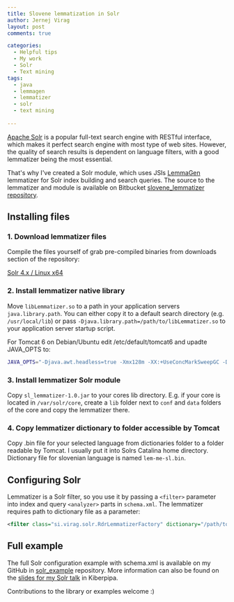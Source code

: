 ```yaml
---
title: Slovene lemmatization in Solr
author: Jernej Virag
layout: post
comments: true

categories:
  - Helpful tips
  - My work
  - Solr
  - Text mining
tags:
  - java
  - lemmagen
  - lemmatizer
  - solr
  - text mining
  
---
```

[Apache Solr][1] is a popular full-text search engine with RESTful interface, which makes it perfect search engine with most type of web sites. However, the quality of search results is dependent on language filters, with a good lemmatizer being the most essential.

That's why I've created a Solr module, which uses JSIs [LemmaGen][2] lemmatizer for Solr index building and search queries. The source to the lemmatizer and module is available on Bitbucket [slovene_lemmatizer repository][3].

<!--more-->

## Installing files

### 1. Download lemmatizer files

Compile the files yourself of grab pre-compiled binaries from downloads section of the repository:

[Solr 4.x / Linux x64][4]

### 2. Install lemmatizer native library

Move `libLemmatizer.so` to a path in your application servers `java.library.path`. You can either copy it to a default search directory (e.g. `/usr/local/lib`) or pass `-Djava.library.path=/path/to/libLemmatizer.so` to your application server startup script.

For Tomcat 6 on Debian/Ubuntu edit /etc/default/tomcat6 and upadte JAVA_OPTS to:

``` bash
JAVA_OPTS="-Djava.awt.headless=true -Xmx128m -XX:+UseConcMarkSweepGC -Djava.library.path=/path/to/folder/with/liblemmatizer/so"
```

### 3. Install lemmatizer Solr module

Copy `sl_lemmatizer-1.0.jar` to your cores lib directory. E.g. if your core is located in `/var/solr/core`, create a `lib` folder next to `conf` and `data` folders of the core and copy the lemmatizer there.

### 4. Copy lemmatizer dictionary to folder accessible by Tomcat

Copy .bin file for your selected language from dictionaries folder to a folder readable by Tomcat. I usually put it into Solrs Catalina home directory. Dictionary file for slovenian language is named `lem-me-sl.bin`.

## Configuring Solr

Lemmatizer is a Solr filter, so you use it by passing a `<filter>` parameter into index and query `<analyzer>` parts in `schema.xml`. The lemmatizer requires path to dictionary file as a parameter:

``` xml
<filter class="si.virag.solr.RdrLemmatizerFactory" dictionary="/path/to/lem-me-sl.bin" />
```

## Full example

The full Solr configuration example with schema.xml is available on my GitHub in [solr_example][5] repository. More information can also be found on the [slides for my Solr talk][6] in Kiberpipa.

Contributions to the library or examples welcome :)

 [1]: http://lucene.apache.org/solr/
 [2]: http://lemmatise.ijs.si/
 [3]: https://bitbucket.org/mavrik/slovene_lemmatizer/
 [4]: https://bitbucket.org/mavrik/slovene_lemmatizer/downloads/lemmatizer_linux_amd64.tar.gz
 [5]: https://github.com/izacus/solr_example
 [6]: http://www.slideshare.net/izacus/solr-16252191
